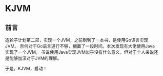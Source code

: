 # KJVM

## 前言
造轮子计划第二部，实现一个JVM，之前刷到了一本书，是使用Go语言实现JVM。
奈何对于Go语言道行不够，搁置了一段时间。本次发现有大佬使用Java实现了一个JVM，
虽说使用Java实现JVM似乎没有什么意义，但对于个人来说还是能够加深对于JVM的理解。

于是，KJVM，启动！